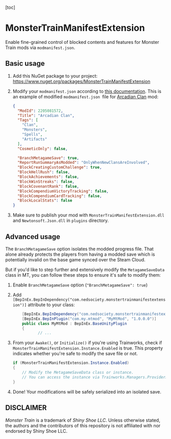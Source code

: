 

[toc]

# MonsterTrainManifestExtension

Enable fine-grained control of blocked contents and features for Monster Train mods via `modmanifest.json`.

## Basic usage

1. Add this NuGet package to your project: https://www.nuget.org/packages/MonsterTrainManifestExtension

2. Modify your `modmanifest.json` according to [this documentation](docs/Extending%20modmanifest.json.md). This is an example of modified `modmanifest.json `file for [Arcadian Clan](https://github.com/Tempus/Disciple-Monster-Train) mod:

   ```json
   {
     "ModId": 2205081572,
     "Title": "Arcadian Clan",
     "Tags": [
       "Clan",
       "Monsters",
       "Spells",
       "Artifacts"
     ],
     "CosmeticOnly": false,
   
     "BranchMetagameSave": true,
     "ReportRunSummaryAsModded": "OnlyWhenNewClansAreInvolved",
     "BlockCreatingCustomChallenge": true,
     "BlockHellRush": false,
     "BlockAchievements": false,
     "BlockWinStreaks": false,
     "BlockCovenantRank": false,
     "BlockCompendiumVictoryTracking": false,
     "BlockCompendiumCardTracking": false,
     "BlockLocalStats": false
   }
   ```

3. Make sure to publish your mod with `MonsterTrainManifestExtension.dll` and `Newtonsoft.Json.dll` in `plugins` directory.

## Advanced usage

The `BranchMetagameSave` option isolates the modded progress file. That alone already protects the players from having a modded save which is potentially invalid on the base game synced over the Steam Cloud.

But if you'd like to step further and extensively modify the `MetagameSaveData` class in MT, you can follow these steps to ensure it's safe to modify them:

1. Enable `BranchMetagameSave` option (`"BranchMetagameSave": true`)

2. Add `[BepInEx.BepInDependency("com.nedsociety.monstertrainmanifestextension")]` attribute to your class:

   ```csharp
       [BepInEx.BepInDependency("com.nedsociety.monstertrainmanifestextension")]
       [BepInEx.BepInPlugin("com.my.mtmod", "MyMtMod", "1.0.0.0")]
       public class MyMtMod : BepInEx.BaseUnityPlugin
       {
              // ...
   ```

3. From your `Awake()`, or `Initialize()` if you're using Trainworks, check if `MonsterTrainManifestExtension.Instance.Enabled` is true. This property indicates whether you're safe to modify the save file or not.

   ```csharp
   if (MonsterTrainManifestExtension.Instance.Enabled)
   {
       // Modify the MetagameSaveData class or instance. 
       // You can access the instance via Trainworks.Managers.ProviderManager.SaveManager.GetMetagameSave()
   }
   ```

4. Done! Your modifications will be safely serialized into an isolated save.

## DISCLAIMER

*Monster Train* is a trademark of *Shiny Shoe LLC*. Unless otherwise stated, the authors and the contributors of this repository is not affiliated with nor endorsed by Shiny Shoe LLC.

## 

